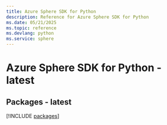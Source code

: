 ```yaml
---
title: Azure Sphere SDK for Python
description: Reference for Azure Sphere SDK for Python
ms.date: 05/21/2025
ms.topic: reference
ms.devlang: python
ms.service: sphere
---
```

# Azure Sphere SDK for Python - latest
## Packages - latest
[!INCLUDE [packages](sphere-index.md)]